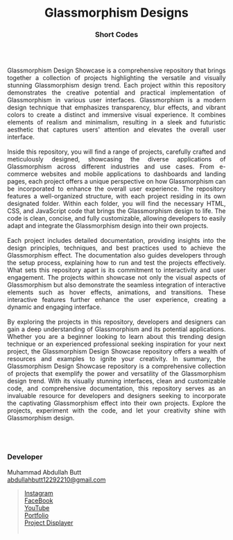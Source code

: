 <h1 align="center">
  Glassmorphism Designs
</h1>

<h3 align="center">
  Short Codes
</h3>


<br><br>

<p align="justify">
Glassmorphism Design Showcase is a comprehensive repository that brings together a collection of projects highlighting the versatile and visually stunning Glassmorphism design trend. Each project within this repository demonstrates the creative potential and practical implementation of Glassmorphism in various user interfaces.
Glassmorphism is a modern design technique that emphasizes transparency, blur effects, and vibrant colors to create a distinct and immersive visual experience. It combines elements of realism and minimalism, resulting in a sleek and futuristic aesthetic that captures users' attention and elevates the overall user interface.
<br><br>
Inside this repository, you will find a range of projects, carefully crafted and meticulously designed, showcasing the diverse applications of Glassmorphism across different industries and use cases. From e-commerce websites and mobile applications to dashboards and landing pages, each project offers a unique perspective on how Glassmorphism can be incorporated to enhance the overall user experience.
The repository features a well-organized structure, with each project residing in its own designated folder. Within each folder, you will find the necessary HTML, CSS, and JavaScript code that brings the Glassmorphism design to life. The code is clean, concise, and fully customizable, allowing developers to easily adapt and integrate the Glassmorphism design into their own projects.
<br><br>
Each project includes detailed documentation, providing insights into the design principles, techniques, and best practices used to achieve the Glassmorphism effect. The documentation also guides developers through the setup process, explaining how to run and test the projects effectively.
What sets this repository apart is its commitment to interactivity and user engagement. The projects within showcase not only the visual aspects of Glassmorphism but also demonstrate the seamless integration of interactive elements such as hover effects, animations, and transitions. These interactive features further enhance the user experience, creating a dynamic and engaging interface.
<br><br>
By exploring the projects in this repository, developers and designers can gain a deep understanding of Glassmorphism and its potential applications. Whether you are a beginner looking to learn about this trending design technique or an experienced professional seeking inspiration for your next project, the Glassmorphism Design Showcase repository offers a wealth of resources and examples to ignite your creativity.
In summary, the Glassmorphism Design Showcase repository is a comprehensive collection of projects that exemplify the power and versatility of the Glassmorphism design trend. With its visually stunning interfaces, clean and customizable code, and comprehensive documentation, this repository serves as an invaluable resource for developers and designers seeking to incorporate the captivating Glassmorphism effect into their own projects. Explore the projects, experiment with the code, and let your creativity shine with Glassmorphism design.
</p>
<br><br>
<!-- ................................................................................................................................. -->


### Developer

Muhammad Abdullah Butt <br>
abdullahbutt12292210@gmail.com <br>
> [Instagram](https://www.instagram.com/abdullah.butt.22/)<br>
> [FaceBook](https://www.facebook.com/profile.php?id=100076291614529)<br>
> [YouTube](https://www.youtube.com/channel/UCnuOFQyMywg-KuoN-lmav1Q)<br>
> [Portfolio](https://rebrand.ly/MuhammadAbdullahButt_MABCORP)<br>
> [Project Displayer]( https://rebrand.ly/ProjectDisplayer_MABCORP)
<br><br>
<!-- ................................................................................................................................. -->







